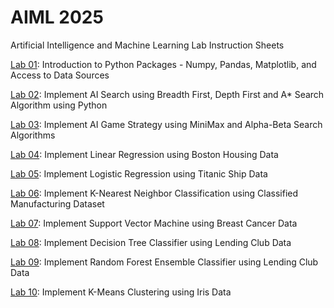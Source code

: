 # AIML 2025
Artificial Intelligence and Machine Learning Lab Instruction Sheets

[Lab 01](https://github.com/sanjanabayya30/Ai-ml_2303A52019/blob/main/Aiml_part1.ipynb): Introduction to Python Packages - Numpy, Pandas, Matplotlib, and Access to Data Sources

[Lab 02](https://github.com/sanjanabayya30/Ai-ml_2303A52019/blob/main/AIML_Lab02.ipynb): Implement AI Search using Breadth First, Depth First and A* Search Algorithm using Python

[Lab 03](https://github.com/sanjanabayya30/Ai-ml_2303A52019/blob/main/AIML_Lab03.ipynb): Implement AI Game Strategy using MiniMax and Alpha-Beta Search Algorithms

[Lab 04](https://github.com/sanjanabayya30/Ai-ml_2303A52019/blob/main/AIIML_Lab04.ipynb): Implement Linear Regression using Boston Housing Data

[Lab 05](https://github.com/sanjanabayya30/Ai-ml_2303A52019/blob/main/AIML_Lab05.ipynb): Implement Logistic Regression using Titanic Ship Data

[Lab 06](https://github.com/sanjanabayya30/Ai-ml_2303A52019/blob/main/AIML_Lab06.ipynb): Implement K-Nearest Neighbor Classification using Classified Manufacturing Dataset

[Lab 07](https://github.com/sanjanabayya30/Ai-ml_2303A52019/blob/main/AIML_ASS07.ipynb): Implement Support Vector Machine using Breast Cancer Data

[Lab 08](https://github.com/sanjanabayya30/Ai-ml_2303A52019/blob/main/AIML_ASS08.ipynb): Implement Decision Tree Classifier using Lending Club Data

[Lab 09](): Implement Random Forest Ensemble Classifier using Lending Club Data

[Lab 10](): Implement K-Means Clustering using Iris Data
